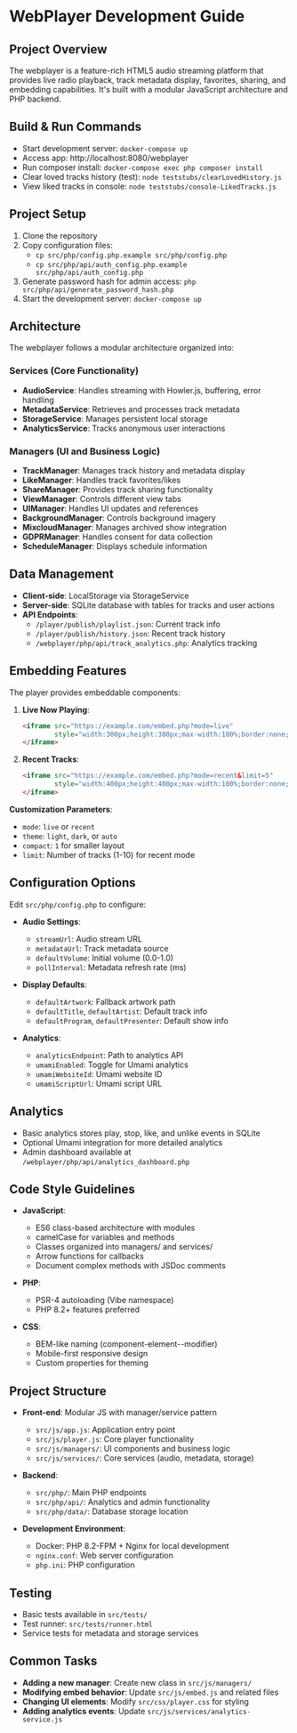 # WebPlayer Development Guide

## Project Overview
The webplayer is a feature-rich HTML5 audio streaming platform that provides live radio playback, track metadata display, favorites, sharing, and embedding capabilities. It's built with a modular JavaScript architecture and PHP backend.

## Build & Run Commands
- Start development server: `docker-compose up`
- Access app: http://localhost:8080/webplayer
- Run composer install: `docker-compose exec php composer install`
- Clear loved tracks history (test): `node teststubs/clearLovedHistory.js`
- View liked tracks in console: `node teststubs/console-LikedTracks.js`

## Project Setup
1. Clone the repository
2. Copy configuration files:
   - `cp src/php/config.php.example src/php/config.php`
   - `cp src/php/api/auth_config.php.example src/php/api/auth_config.php`
3. Generate password hash for admin access: `php src/php/api/generate_password_hash.php`
4. Start the development server: `docker-compose up`

## Architecture
The webplayer follows a modular architecture organized into:

### Services (Core Functionality)
- **AudioService**: Handles streaming with Howler.js, buffering, error handling
- **MetadataService**: Retrieves and processes track metadata
- **StorageService**: Manages persistent local storage
- **AnalyticsService**: Tracks anonymous user interactions

### Managers (UI and Business Logic)
- **TrackManager**: Manages track history and metadata display
- **LikeManager**: Handles track favorites/likes
- **ShareManager**: Provides track sharing functionality
- **ViewManager**: Controls different view tabs
- **UIManager**: Handles UI updates and references
- **BackgroundManager**: Controls background imagery
- **MixcloudManager**: Manages archived show integration
- **GDPRManager**: Handles consent for data collection
- **ScheduleManager**: Displays schedule information

## Data Management
- **Client-side**: LocalStorage via StorageService
- **Server-side**: SQLite database with tables for tracks and user actions
- **API Endpoints**:
  - `/player/publish/playlist.json`: Current track info
  - `/player/publish/history.json`: Recent track history
  - `/webplayer/php/api/track_analytics.php`: Analytics tracking

## Embedding Features
The player provides embeddable components:

1. **Live Now Playing**:
   ```html
   <iframe src="https://example.com/embed.php?mode=live" 
           style="width:300px;height:380px;max-width:100%;border:none;">
   </iframe>
   ```

2. **Recent Tracks**:
   ```html
   <iframe src="https://example.com/embed.php?mode=recent&limit=5" 
           style="width:400px;height:400px;max-width:100%;border:none;">
   </iframe>
   ```

**Customization Parameters**:
- `mode`: `live` or `recent`
- `theme`: `light`, `dark`, or `auto`
- `compact`: `1` for smaller layout
- `limit`: Number of tracks (1-10) for recent mode

## Configuration Options
Edit `src/php/config.php` to configure:

- **Audio Settings**:
  - `streamUrl`: Audio stream URL
  - `metadataUrl`: Track metadata source
  - `defaultVolume`: Initial volume (0.0-1.0)
  - `pollInterval`: Metadata refresh rate (ms)

- **Display Defaults**:
  - `defaultArtwork`: Fallback artwork path
  - `defaultTitle`, `defaultArtist`: Default track info
  - `defaultProgram`, `defaultPresenter`: Default show info

- **Analytics**:
  - `analyticsEndpoint`: Path to analytics API
  - `umamiEnabled`: Toggle for Umami analytics
  - `umamiWebsiteId`: Umami website ID
  - `umamiScriptUrl`: Umami script URL

## Analytics
- Basic analytics stores play, stop, like, and unlike events in SQLite
- Optional Umami integration for more detailed analytics
- Admin dashboard available at `/webplayer/php/api/analytics_dashboard.php`

## Code Style Guidelines
- **JavaScript**:
  - ES6 class-based architecture with modules
  - camelCase for variables and methods
  - Classes organized into managers/ and services/
  - Arrow functions for callbacks
  - Document complex methods with JSDoc comments

- **PHP**:
  - PSR-4 autoloading (Vibe namespace)
  - PHP 8.2+ features preferred

- **CSS**:
  - BEM-like naming (component-element--modifier)
  - Mobile-first responsive design
  - Custom properties for theming

## Project Structure
- **Front-end**: Modular JS with manager/service pattern
  - `src/js/app.js`: Application entry point
  - `src/js/player.js`: Core player functionality
  - `src/js/managers/`: UI components and business logic
  - `src/js/services/`: Core services (audio, metadata, storage)
  
- **Backend**:
  - `src/php/`: Main PHP endpoints
  - `src/php/api/`: Analytics and admin functionality
  - `src/php/data/`: Database storage location

- **Development Environment**:
  - Docker: PHP 8.2-FPM + Nginx for local development
  - `nginx.conf`: Web server configuration
  - `php.ini`: PHP configuration
  
## Testing
- Basic tests available in `src/tests/`
- Test runner: `src/tests/runner.html`
- Service tests for metadata and storage services

## Common Tasks
- **Adding a new manager**: Create new class in `src/js/managers/`
- **Modifying embed behavior**: Update `src/js/embed.js` and related files
- **Changing UI elements**: Modify `src/css/player.css` for styling
- **Adding analytics events**: Update `src/js/services/analytics-service.js`
